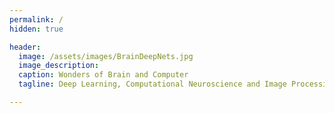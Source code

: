 ```yaml
---
permalink: /
hidden: true

header:
  image: /assets/images/BrainDeepNets.jpg
  image_description: 
  caption: Wonders of Brain and Computer 
  tagline: Deep Learning, Computational Neuroscience and Image Processing.

---
```





